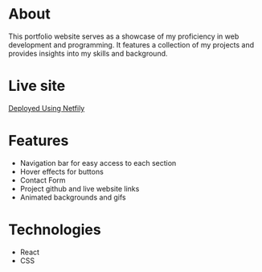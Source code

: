 # About

This portfolio website serves as a showcase of my proficiency in web development and programming. It features a collection of my projects and provides insights into my skills and background.

# Live site
[Deployed Using Netfily](https://66275ed056630c00091d0a44--pauleenaportfoliosite.netlify.app)



# Features
- Navigation bar for easy access to each section
- Hover effects for buttons
- Contact Form
- Project github and live website links
- Animated backgrounds and gifs

# Technologies
- React
- CSS
